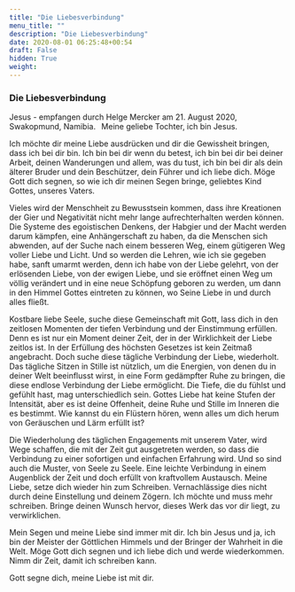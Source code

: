 ```yaml
---
title: "Die Liebesverbindung"
menu_title: ""
description: "Die Liebesverbindung"
date: 2020-08-01 06:25:48+00:54
draft: False
hidden: True
weight:
---
```

### Die Liebesverbindung

Jesus - empfangen durch Helge Mercker am 21. August 2020, Swakopmund, Namibia.
 
Meine geliebe Tochter, ich bin Jesus.

Ich möchte dir meine Liebe ausdrücken und dir die Gewissheit bringen, dass ich bei dir bin. Ich bin bei dir wenn du betest, ich bin bei dir bei deiner Arbeit, deinen Wanderungen und allem, was du tust, ich bin bei dir als dein älterer Bruder und dein Beschützer, dein Führer und ich liebe dich. Möge Gott dich segnen, so wie ich dir meinen Segen bringe, geliebtes Kind Gottes, unseres Vaters.

Vieles wird der Menschheit zu Bewusstsein kommen, dass ihre Kreationen der Gier und Negativität nicht mehr lange aufrechterhalten werden können. Die Systeme des egoistischen Denkens, der Habgier und der Macht werden darum kämpfen, eine Anhängerschaft zu haben, da die Menschen sich abwenden, auf der Suche nach einem besseren Weg, einem gütigeren Weg voller Liebe und Licht. Und so werden die Lehren, wie ich sie gegeben habe, sanft umarmt werden, denn ich habe von der Liebe gelehrt, von der erlösenden Liebe, von der ewigen Liebe, und sie eröffnet einen Weg um völlig verändert und in eine neue Schöpfung geboren zu werden, um dann in den Himmel Gottes eintreten zu können, wo Seine Liebe in und durch alles fließt.

Kostbare liebe Seele, suche diese Gemeinschaft mit Gott, lass dich in den zeitlosen Momenten der tiefen Verbindung und der Einstimmung erfüllen. Denn es ist nur ein Moment deiner Zeit, der in der Wirklichkeit der Liebe zeitlos ist. In der Erfüllung des höchsten Gesetzes ist kein Zeitmaß angebracht. Doch suche diese tägliche Verbindung der Liebe, wiederholt. Das tägliche Sitzen in Stille ist nützlich, um die Energien, von denen du in deiner Welt beeinflusst wirst, in eine Form gedämpfter Ruhe zu bringen, die diese endlose Verbindung der Liebe ermöglicht. Die Tiefe, die du fühlst und gefühlt hast, mag unterschiedlich sein. Gottes Liebe hat keine Stufen der Intensität, aber es ist deine Offenheit, deine Ruhe und Stille im Inneren die es bestimmt. Wie kannst du ein Flüstern hören, wenn alles um dich herum von Geräuschen und Lärm erfüllt ist?

Die Wiederholung des täglichen Engagements mit unserem Vater, wird Wege schaffen, die mit der Zeit gut ausgetreten werden, so dass die Verbindung zu einer sofortigen und einfachen Erfahrung wird. Und so sind auch die Muster, von Seele zu Seele. Eine leichte Verbindung in einem Augenblick der Zeit und doch erfüllt von kraftvollem Austausch.
Meine Liebe, setze dich wieder hin zum Schreiben. Vernachlässige dies nicht durch deine Einstellung und deinem Zögern. Ich möchte und muss mehr schreiben. Bringe deinen Wunsch hervor, dieses Werk das vor dir liegt, zu verwirklichen.

Mein Segen und meine Liebe sind immer mit dir. Ich bin Jesus und ja, ich bin der Meister der Göttlichen Himmels und der Bringer der Wahrheit in die Welt. Möge Gott dich segnen und ich liebe dich und werde wiederkommen. Nimm dir Zeit, damit ich schreiben kann.

Gott segne dich, meine Liebe ist mit dir. 
